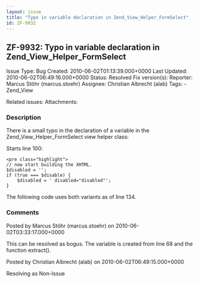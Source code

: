 ```yaml
---
layout: issue
title: "Typo in variable declaration in Zend_View_Helper_FormSelect"
id: ZF-9932
---
```


ZF-9932: Typo in variable declaration in Zend\_View\_Helper\_FormSelect
-----------------------------------------------------------------------

 Issue Type: Bug Created: 2010-06-02T01:13:39.000+0000 Last Updated: 2010-06-02T06:49:16.000+0000 Status: Resolved Fix version(s): 
 Reporter:  Marcus Stöhr (marcus.stoehr)  Assignee:  Christian Albrecht (alab)  Tags: - Zend\_View
 
 Related issues: 
 Attachments: 
### Description

There is a small typo in the declaration of a variable in the Zend\_View\_Helper\_FormSelect view helper class:

Starts line 100:

 
    <pre class="highlight">
    // now start building the XHTML.
    $disabled = '';
    if (true === $disable) {
        $disabled = ' disabled="disabled"';
    }


The following code uses both variants as of line 134.

 

 

### Comments

Posted by Marcus Stöhr (marcus.stoehr) on 2010-06-02T03:33:17.000+0000

This can be resolved as bogus. The variable is created from line 68 and the function extract().

 

 

Posted by Christian Albrecht (alab) on 2010-06-02T06:49:15.000+0000

Resolving as Non-Issue

 

 
